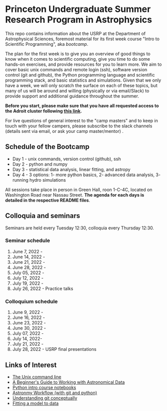 # Princeton Undergraduate Summer Research Program in Astrophysics

This repo contains information about the USRP at the Department of Astrophysical Sciences, foremost material for its first week course "Intro to Scientific Programming", aka *bootcamp*.

The plan for the first week is to give you an overview of good things to know when it comes to scientific computing, give you time to do some hands-on exercises, and provide resources for you to learn more. We aim to cover basic unix commands and remote login (ssh), software version control (git and github), the Python programming language and scientific programming stack, and basic statistics and simulations. Given that we only have a week, we will only scratch the surface on each of these topics, but many of us will be around and willing (physically or via email/Slack) to provide support and additional guidance throughout the summer.

**Before you start, please make sure that you have all requested access to the Adroit cluster following [this link](https://researchcomputing.princeton.edu/systems/adroit#access).**

For live questions of general interest to the "camp masters" and to keep in touch with your fellow campers, please subscribe to the slack channels (details sent via email, or ask your camp master/mentor) .

## Schedule of the Bootcamp

* Day 1 - unix commands, version control (github), ssh 
* Day 2 - python and numpy
* Day 3 - statistical data analysis, linear fitting, and astropy
* Day 4 - 3 options: 1- more python basics, 2- advanced data analysis, 3- running hydro simulations

All sessions take place in person in Green Hall, roon 1-C-4C, located on Washington Road near Nassau Street.
**The agenda for each days is detailed in the respective README files**. 

## Colloquia and seminars

Seminars are held every Tuesday 12:30, colloquia every Thursday 12:30.

### Seminar schedule

1. June 7, 2022 - 
2. June 14, 2022 - 
3. June 21, 2022 - 
3. June 28, 2022 - 
5. July 05, 2022 - 
6. July 12, 2022 - 
7. July 19, 2022 - 
8. July 26, 2022 - Practice talks

### Colloquium schedule

1. June 9, 2022 - 
2. June 16, 2022 - 
3. June 23, 2022 - 
4. June 30, 2022 - 
5. July 07, 2022 -  
6. July 14, 2022- 
7. July 21, 2022 - 
8. July 28, 2022 - USRP final presentations

Links of Interest
------------------

* [The Unix command line](http://www.ee.surrey.ac.uk/Teaching/Unix/)
* [A Beginner's Guide to Working with Astronomical Data](https://arxiv.org/abs/1905.13189)
* [Python intro course notebooks](https://github.com/jakevdp/2014_fall_ASTR599/tree/master/notebooks)
* [Astronmy Workflow (with git and python)](https://christinahedges.github.io/astronomy_workflow/)
* [Understanding git conceptually](https://www.sbf5.com/~cduan/technical/git/)
* [Fitting a model to data](http://arxiv.org/abs/1008.4686)
